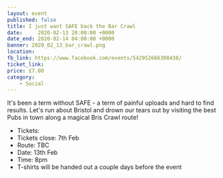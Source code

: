 ```yaml
---
layout: event
published: false
title: I just want SAFE back the Bar Crawl
date:     2020-02-13 20:00:00 +0000
date_end: 2020-02-14 04:00:00 +0000 
banner: 2020_02_13_bar_crawl.png
location: 
fb_link: https://www.facebook.com/events/542952666308438/
ticket_link:
price: £7.00
category:
    - Social
---
```


It's been a term without SAFE - a term of painful uploads and hard to find results. Let's run about Bristol and drown our tears out by visiting the best Pubs in town along a magical Bris Crawl route!
 
- Tickets:
- Tickets close: 7th Feb
- Route: TBC
- Date: 13th Feb
- Time: 8pm
- T-shirts will be handed out a couple days before the event
